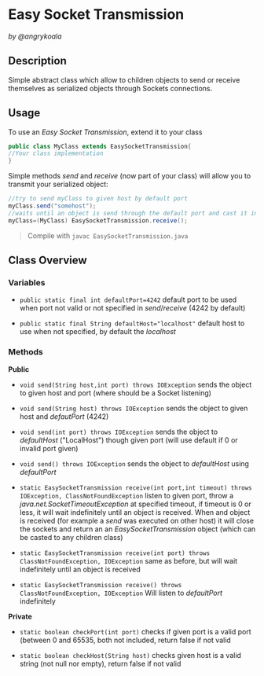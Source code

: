 Easy Socket Transmission
========================
_by @angrykoala_

## Description
Simple abstract class which allow to children objects to send or receive themselves as serialized objects through Sockets connections.

## Usage
To use an _Easy Socket Transmission_, extend it to your class
```Java
public class MyClass extends EasySocketTransmission{
//Your class implementation
}
```
Simple methods _send_ and _receive_ (now part of your class) will allow you to transmit your serialized object:
```Java
//try to send myClass to given host by default port
myClass.send("somehost");
//waits until an object is send through the default port and cast it into MyClass, MyClass.receive() would work in the exact same way
myClass=(MyClass) EasySocketTransmission.receive();
```
>Compile with `javac EasySocketTransmission.java`

## Class Overview

### Variables
* `public static final int defaultPort=4242` default port to be used when port not valid or not specified in _send_/_receive_ (4242 by default)

* `public static final String defaultHost="localhost"` default host to use when not specified, by default the _localhost_

### Methods
**Public**
* `void send(String host,int port) throws IOException` sends the object to given host and port (where should be a Socket listening)

* `void send(String host) throws IOException` sends the object to given host and _defautPort_ (4242)

* `void send(int port) throws IOException` sends the object to _defaultHost_ ("LocalHost") though given port (will use default if 0 or invalid port given)

* `void send() throws IOException` sends the object to _defaultHost_ using _defaultPort_

* `static EasySocketTransmission receive(int port,int timeout) throws IOException, ClassNotFoundException` listen to given port, throw a _java.net.SocketTimeoutException_ at specified timeout, if timeout is 0 or less, it will wait indefinitely until an object is received. When and object is received (for example a _send_ was executed on other host) it will close the sockets and return an an _EasySocketTransmission_ object (which can be casted to any children class)

* `static EasySocketTransmission receive(int port) throws ClassNotFoundException, IOException` same as before, but will wait indefinitely until an object is received

* `static EasySocketTransmission receive() throws ClassNotFoundException, IOException` Will listen to _defaultPort_ indefinitely

**Private**
* `static boolean checkPort(int port)` checks if given port is a valid port (between 0 and 65535, both not included, return false if not valid

* `static boolean checkHost(String host)` checks given host is a valid string (not null nor empty), return false if not valid
